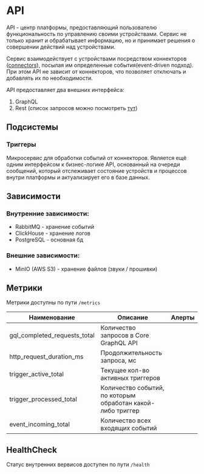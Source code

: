 # API

API - центр платформы, предоставляющий пользователю функциональность по управлению своими устройствами. Сервис не 
только хранит и обрабатывает информацию, но и принимает решения о совершении действий над устройствами.

Сервис взаимодействует с устройствами посредством коннекторов ([connectors](../connectors)), посылая им определенные 
события(event-driven подход). При этом API не зависит от коннекторов, что позволяет отключать и добавлять их по 
необходимости.

API предоставляет два внешних интерфейса:

1) GraphQL
2) Rest (список запросов можно посмотреть [тут](https://developers.sputnik.systems/docs))

## Подсистемы

###  Триггеры

Микросервис для обработки событий от коннекторов. Является ещё одним интерфейсом к бизнес-логике API, основанный на 
очереди сообщений, который отслеживает состояние устройств и процессов внутри платформы и актуализирует его в базе 
данных.

## Зависимости

### Внутренние зависимости:

 - RabbitMQ  - хранение событий
 - ClickHouse - хранение логов
 - PostgreSQL - основная бд

### Внешние зависимости:

 - MinIO (AWS S3) - хранение файлов (звуки / прошивки)

## Метрики

 Метрики доступны по пути ```/metrics```

 |  Наименование         |    Описание               | Алерты |
 |-----------------------|---------------------------|--------|
 | gql_completed_requests_total | Количество запросов в Core GraphQL API |
 | http_request_duration_ms | Продолжительность запроса, мс |
 | trigger_active_total | Текущее кол-во активных триггеров |
 | trigger_processed_total | Количество событий, по которым обработан какой-либо триггер |
 | event_incoming_total | Количество всех входящих событий |


 ## HealthCheck

 Статус внутренних вервисов доступен по пути ```/health```

